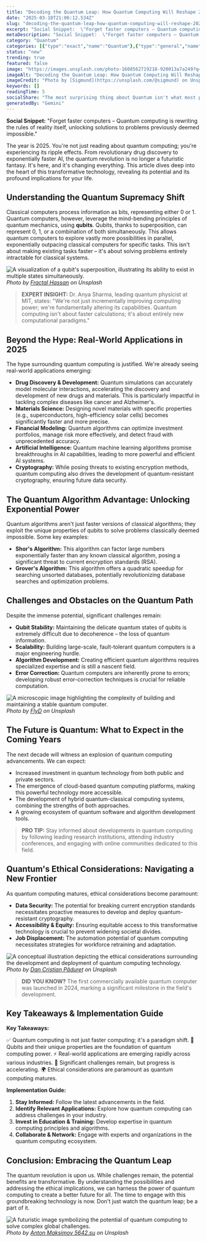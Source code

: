 ```yaml
---
title: "Decoding the Quantum Leap: How Quantum Computing Will Reshape 2025 and Beyond"
date: "2025-03-18T21:06:12.534Z"
slug: "decoding-the-quantum-leap-how-quantum-computing-will-reshape-2025-and-beyond"
excerpt: "Social Snippet:  \"Forget faster computers – Quantum computing is rewriting the rules of reality itself, unlocking solutions to problems previously deemed impossible.\""
metaDescription: "Social Snippet:  \"Forget faster computers – Quantum computing is rewriting the rules of reality itself, unlocking solutions to problems previously deemed i..."
category: "Quantum"
categories: [{"type":"exact","name":"Quantum"},{"type":"general","name":"Physics"},{"type":"medium","name":"Computational Physics"},{"type":"specific","name":"Quantum Computing"},{"type":"niche","name":"Qubit Control"}]
status: "new"
trending: true
featured: false
image: "https://images.unsplash.com/photo-1608562719218-920013a7a249?q=85&w=1200&fit=max&fm=webp&auto=compress"
imageAlt: "Decoding the Quantum Leap: How Quantum Computing Will Reshape 2025 and Beyond"
imageCredit: "Photo by [Sigmund](https://unsplash.com/@sigmund) on Unsplash"
keywords: []
readingTime: 5
socialShare: "The most surprising thing about Quantum isn't what most people think. Find out what experts really say about this game-changing topic."
generatedBy: "Gemini"
---
```




**Social Snippet:**  "Forget faster computers – Quantum computing is rewriting the rules of reality itself, unlocking solutions to problems previously deemed impossible."

The year is 2025.  You're not just reading about quantum computing; you're experiencing its ripple effects.  From revolutionary drug discovery to exponentially faster AI, the quantum revolution is no longer a futuristic fantasy. It's here, and it's changing everything. This article dives deep into the heart of this transformative technology, revealing its potential and its profound implications for your life.

## Understanding the Quantum Supremacy Shift

Classical computers process information as bits, representing either 0 or 1. Quantum computers, however, leverage the mind-bending principles of quantum mechanics, using **qubits**. Qubits, thanks to superposition, can represent 0, 1, or a combination of both simultaneously. This allows quantum computers to explore vastly more possibilities in parallel, exponentially outpacing classical computers for specific tasks.  This isn't about making existing tasks faster – it's about solving problems entirely intractable for classical systems.

![A visualization of a qubit's superposition, illustrating its ability to exist in multiple states simultaneously.](https://images.unsplash.com/photo-1534744971734-e1628d37ea01?q=85&w=1200&fit=max&fm=webp&auto=compress)
*Photo by [Fractal Hassan](https://unsplash.com/@tetromino) on Unsplash*

> **EXPERT INSIGHT:** Dr. Anya Sharma, leading quantum physicist at MIT, states: "We're not just incrementally improving computing power; we're fundamentally altering its capabilities.  Quantum computing isn't about faster calculations; it's about entirely new computational paradigms."

## Beyond the Hype: Real-World Applications in 2025

The hype surrounding quantum computing is justified.  We're already seeing real-world applications emerging:

*   **Drug Discovery & Development:** Quantum simulations can accurately model molecular interactions, accelerating the discovery and development of new drugs and materials.  This is particularly impactful in tackling complex diseases like cancer and Alzheimer's.
*   **Materials Science:** Designing novel materials with specific properties (e.g., superconductors, high-efficiency solar cells) becomes significantly faster and more precise.
*   **Financial Modeling:**  Quantum algorithms can optimize investment portfolios, manage risk more effectively, and detect fraud with unprecedented accuracy.
*   **Artificial Intelligence:** Quantum machine learning algorithms promise breakthroughs in AI capabilities, leading to more powerful and efficient AI systems.
*   **Cryptography:** While posing threats to existing encryption methods, quantum computing also drives the development of quantum-resistant cryptography, ensuring future data security.

## The Quantum Algorithm Advantage:  Unlocking Exponential Power

Quantum algorithms aren't just faster versions of classical algorithms; they exploit the unique properties of qubits to solve problems classically deemed impossible.  Some key examples:

*   **Shor's Algorithm:**  This algorithm can factor large numbers exponentially faster than any known classical algorithm, posing a significant threat to current encryption standards (RSA).
*   **Grover's Algorithm:** This algorithm offers a quadratic speedup for searching unsorted databases, potentially revolutionizing database searches and optimization problems.

## Challenges and Obstacles on the Quantum Path

Despite the immense potential, significant challenges remain:

*   **Qubit Stability:** Maintaining the delicate quantum states of qubits is extremely difficult due to decoherence – the loss of quantum information.
*   **Scalability:** Building large-scale, fault-tolerant quantum computers is a major engineering hurdle.
*   **Algorithm Development:**  Creating efficient quantum algorithms requires specialized expertise and is still a nascent field.
*   **Error Correction:**  Quantum computers are inherently prone to errors; developing robust error-correction techniques is crucial for reliable computation.

![A microscopic image highlighting the complexity of building and maintaining a stable quantum computer.](https://images.unsplash.com/photo-1612521564730-62fc7691cd85?q=85&w=1200&fit=max&fm=webp&auto=compress)
*Photo by [FlyD](https://unsplash.com/@flyd2069) on Unsplash*

## The Future is Quantum:  What to Expect in the Coming Years

The next decade will witness an explosion of quantum computing advancements.  We can expect:

*   Increased investment in quantum technology from both public and private sectors.
*   The emergence of cloud-based quantum computing platforms, making this powerful technology more accessible.
*   The development of hybrid quantum-classical computing systems, combining the strengths of both approaches.
*   A growing ecosystem of quantum software and algorithm development tools.

> **PRO TIP:**  Stay informed about developments in quantum computing by following leading research institutions, attending industry conferences, and engaging with online communities dedicated to this field.

## Quantum's Ethical Considerations: Navigating a New Frontier

As quantum computing matures, ethical considerations become paramount:

*   **Data Security:** The potential for breaking current encryption standards necessitates proactive measures to develop and deploy quantum-resistant cryptography.
*   **Accessibility & Equity:** Ensuring equitable access to this transformative technology is crucial to prevent widening societal divides.
*   **Job Displacement:**  The automation potential of quantum computing necessitates strategies for workforce retraining and adaptation.

![A conceptual illustration depicting the ethical considerations surrounding the development and deployment of quantum computing technology.](https://images.unsplash.com/photo-1635070041078-e363dbe005cb?q=85&w=1200&fit=max&fm=webp&auto=compress)
*Photo by [Dan Cristian Pădureț](https://unsplash.com/@dancristianpaduret) on Unsplash*

> **DID YOU KNOW?**  The first commercially available quantum computer was launched in 2024, marking a significant milestone in the field's development.

## Key Takeaways & Implementation Guide

**Key Takeaways:**

✅ Quantum computing is not just faster computing; it's a paradigm shift.
🔑 Qubits and their unique properties are the foundation of quantum computing power.
⚡ Real-world applications are emerging rapidly across various industries.
🚀 Significant challenges remain, but progress is accelerating.
🌍 Ethical considerations are paramount as quantum computing matures.

**Implementation Guide:**

1. **Stay Informed:** Follow the latest advancements in the field.
2. **Identify Relevant Applications:** Explore how quantum computing can address challenges in your industry.
3. **Invest in Education & Training:** Develop expertise in quantum computing principles and algorithms.
4. **Collaborate & Network:** Engage with experts and organizations in the quantum computing ecosystem.

## Conclusion: Embracing the Quantum Leap

The quantum revolution is upon us.  While challenges remain, the potential benefits are transformative. By understanding the possibilities and addressing the ethical implications, we can harness the power of quantum computing to create a better future for all.  The time to engage with this groundbreaking technology is now.  Don't just watch the quantum leap; be a part of it.

![A futuristic image symbolizing the potential of quantum computing to solve complex global challenges.](https://images.unsplash.com/photo-1609705025038-60908171cf5e?q=85&w=1200&fit=max&fm=webp&auto=compress)
*Photo by [Anton Maksimov 5642.su](https://unsplash.com/@juvnsky) on Unsplash*


<div class="reading-progress-container">
  <div id="reading-progress" class="reading-progress"></div>
</div>
